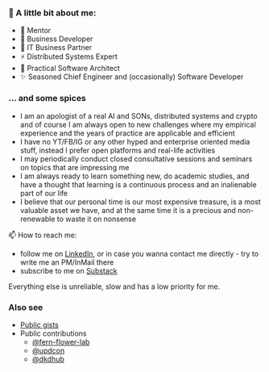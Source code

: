 ### 👋 A little bit about me:

- 💬 Mentor
- 🌱 Business Developer
- 👯 IT Business Partner
- ⚡ Distributed Systems Expert 
- 🔭 Practical Software Architect
- ✨ Seasoned Chief Engineer and (occasionally) Software Developer

### ... and some spices

- I am an apologist of a real AI and SONs, distributed systems and crypto and of course I am always open to new challenges where my empirical experience and the years of practice are applicable and efficient
- I have no YT/FB/IG or any other hyped and enterprise oriented media stuff, instead I prefer open platforms and real-life activities
- I may periodically conduct closed consultative sessions and seminars on topics that are impressing me
- I am always ready to learn something new, do academic studies, and have a thought that learning is a continuous process and an inalienable part of our life
- I believe that our personal time is our most expensive treasure, is a most valuable asset we have, and at the same time it is a precious and non-renewable to waste it on nonsense

📫 How to reach me: 

- follow me on [LinkedIn](https://www.linkedin.com/in/ai-pro/), or in case you wanna contact me directly - try to write me an PM/InMail there
- subscribe to me on [Substack](https://canny.substack.com/)

Everything else is unreliable, slow and has a low priority for me. 

### Also see

- [Public gists](https://gist.github.com/source-c)
- Public contributions
  - [@fern-flower-lab](https://github.com/fern-flower-lab)
  - [@updcon](https://github.com/updcon)
  - [@dkdhub](https://github.com/dkdhub)

<!--
**source-c/source-c** is a ✨ _special_ ✨ repository because its `README.md` (this file) appears on your GitHub profile.

Here are some ideas to get you started:

- 🔭 I’m currently working on ...
- 🌱 I’m currently learning ...
- 👯 I’m looking to collaborate on ...
- 🤔 I’m looking for help with ...
- 💬 Ask me about ...
- 📫 How to reach me: ...
- 😄 Pronouns: ...
- ⚡ Fun fact: ...
-->
